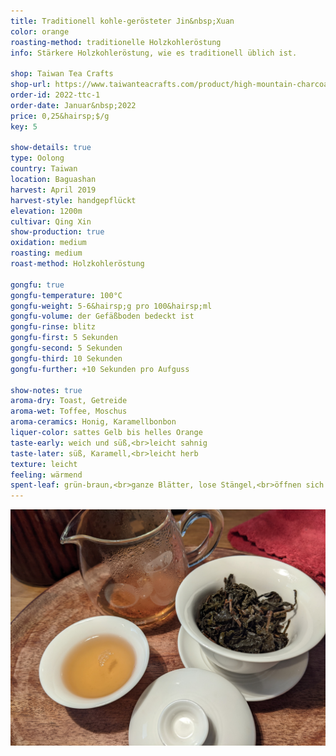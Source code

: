 ```yaml
---
title: Traditionell kohle-gerösteter Jin&nbsp;Xuan
color: orange
roasting-method: traditionelle Holzkohleröstung
info: Stärkere Holzkohleröstung, wie es traditionell üblich ist.

shop: Taiwan Tea Crafts
shop-url: https://www.taiwanteacrafts.com/product/high-mountain-charcoal-pit-fired-oolong-tea
order-id: 2022-ttc-1
order-date: Januar&nbsp;2022
price: 0,25&hairsp;$/g
key: 5

show-details: true
type: Oolong
country: Taiwan
location: Baguashan
harvest: April 2019
harvest-style: handgepflückt
elevation: 1200m
cultivar: Qing Xin
show-production: true
oxidation: medium
roasting: medium
roast-method: Holzkohleröstung

gongfu: true
gongfu-temperature: 100°C
gongfu-weight: 5-6&hairsp;g pro 100&hairsp;ml
gongfu-volume: der Gefäßboden bedeckt ist
gongfu-rinse: blitz
gongfu-first: 5 Sekunden
gongfu-second: 5 Sekunden
gongfu-third: 10 Sekunden
gongfu-further: +10 Sekunden pro Aufguss

show-notes: true
aroma-dry: Toast, Getreide
aroma-wet: Toffee, Moschus
aroma-ceramics: Honig, Karamellbonbon
liquer-color: sattes Gelb bis helles Orange
taste-early: weich und süß,<br>leicht sahnig
taste-later: süß, Karamell,<br>leicht herb
texture: leicht
feeling: wärmend
spent-leaf: grün-braun,<br>ganze Blätter, lose Stängel,<br>öffnen sich auch nach dem Aufgießen nicht komplett
---
```

<img src="/assets/img/orders/2022-ttc-1/tcrqx/04-third-infusion.jpg" alt="Ein mitteldunkler Oolong mit aufgegangenen Blättern im Gaiwan, daneben eine Schale mit einem hellorangenen Aufguss.">